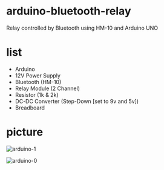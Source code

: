 # arduino-bluetooth-relay
Relay controlled by Bluetooth using HM-10 and Arduino UNO

# list
<ul>
  <li>Arduino</li>
  <li>12V Power Supply</li>
  <li>Bluetooth (HM-10)</li>
  <li>Relay Module (2 Channel)</li>
  <li>Resistor (1k & 2k)</li>
  <li>DC-DC Converter (Step-Down [set to 9v and 5v])</li>
  <li>Breadboard</li>
</ul>

# picture
![arduino-1](https://user-images.githubusercontent.com/26339491/54411304-d425f780-4729-11e9-95b8-f335a2be55a3.jpg)

![arduino-0](https://user-images.githubusercontent.com/26339491/54411178-6bd71600-4729-11e9-8869-d6432f35012d.jpg)

